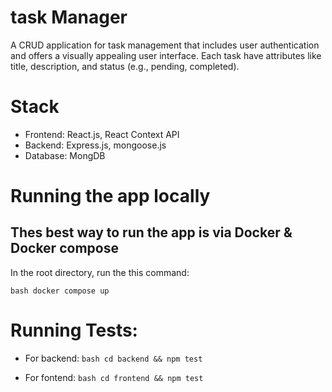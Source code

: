 # task Manager

A CRUD application for task management that includes user authentication and offers a visually
appealing user interface. Each task have attributes like title, description, and status (e.g., pending, completed).

# Stack

- Frontend: React.js, React Context API
- Backend: Express.js, mongoose.js
- Database: MongDB

# Running the app locally
## Thes best way to run the app is via Docker & Docker compose

In the root directory, run the this command:

```bash docker compose up```

# Running Tests:

- For backend:
```bash cd backend && npm test ```

- For fontend:
```bash cd frontend && npm test ```